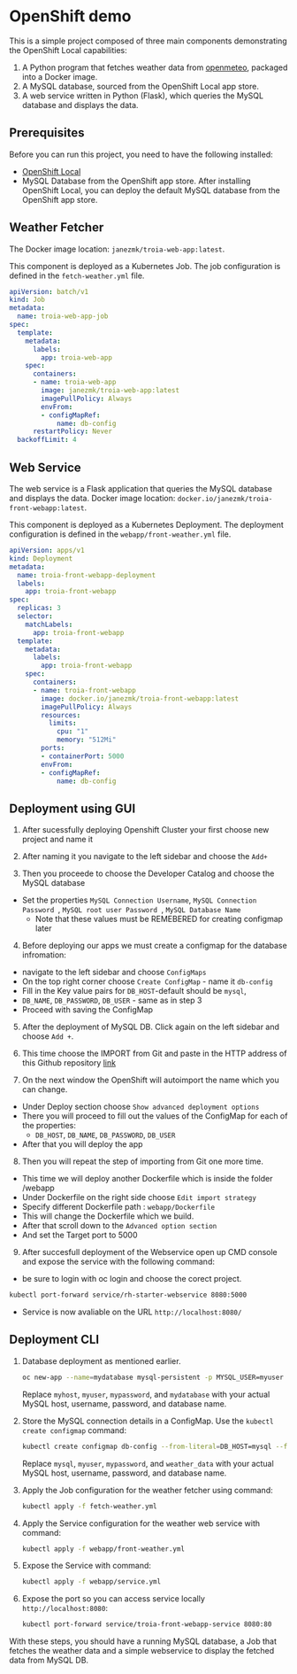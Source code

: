 # OpenShift demo

This is a simple project composed of three main components demonstrating the OpenShift Local capabilities:

1. A Python program that fetches weather data from [openmeteo](https://open-meteo.com/), packaged into a Docker image.
2. A MySQL database, sourced from the OpenShift Local app store.
3. A web service written in Python (Flask), which queries the MySQL database and displays the data.

## Prerequisites

Before you can run this project, you need to have the following installed:

- [OpenShift Local](https://www.redhat.com/sysadmin/install-openshift-local)
- MySQL Database from the OpenShift app store. After installing OpenShift Local, you can deploy the default MySQL database from the OpenShift app store.

## Weather Fetcher

The Docker image location: `janezmk/troia-web-app:latest`.

This component is deployed as a Kubernetes Job. The job configuration is defined in the `fetch-weather.yml` file.

```yaml
apiVersion: batch/v1
kind: Job
metadata:
  name: troia-web-app-job
spec:
  template:
    metadata:
      labels:
        app: troia-web-app
    spec:
      containers:
      - name: troia-web-app
        image: janezmk/troia-web-app:latest
        imagePullPolicy: Always
        envFrom:
        - configMapRef:
            name: db-config
      restartPolicy: Never
  backoffLimit: 4
```

## Web Service

The web service is a Flask application that queries the MySQL database and displays the data. Docker image location: `docker.io/janezmk/troia-front-webapp:latest`.

This component is deployed as a Kubernetes Deployment. The deployment configuration is defined in the `webapp/front-weather.yml` file.

```yaml 
apiVersion: apps/v1
kind: Deployment
metadata:
  name: troia-front-webapp-deployment
  labels:
    app: troia-front-webapp
spec:
  replicas: 3
  selector:
    matchLabels:
      app: troia-front-webapp
  template:
    metadata:
      labels:
        app: troia-front-webapp
    spec:
      containers:
      - name: troia-front-webapp
        image: docker.io/janezmk/troia-front-webapp:latest
        imagePullPolicy: Always
        resources:
          limits:
            cpu: "1"
            memory: "512Mi"
        ports:
        - containerPort: 5000
        envFrom:
        - configMapRef:
            name: db-config
```

## Deployment using GUI

1. After sucessfully deploying Openshift Cluster your first choose new project and name it

2. After naming it you navigate to the left sidebar and choose the `Add+`

3. Then you proceede to choose the Developer Catalog and choose the MySQL database
 - Set the properties `MySQL Connection Username`, `MySQL Connection Password `, `MySQL root user Password `, `MySQL Database Name `
   - Note that these values must be REMEBERED for creating configmap later

4. Before deploying our apps we must create a configmap for the database infromation:
  - navigate to the left sidebar and choose `ConfigMaps`
  - On the top right corner choose `Create ConfigMap` - name it `db-config`
  - Fill in the Key value pairs for `DB_HOST`-default should be `mysql`,
   - `DB_NAME`, `DB_PASSWORD`, `DB_USER` - same as in step 3
  - Proceed with saving the ConfigMap


5. After the deployment of MySQL DB. Click again on the left sidebar and choose `Add +`.

6. This time choose the IMPORT from Git and paste in the HTTP address of this Github repository [link](https://github.com/KricejJanezMartin/rh_starter.git)

7. On the next window the OpenShift will autoimport the name which you can change. 
  - Under Deploy section choose `Show advanced deployment options`
  - There you will proceed to fill out the values of the ConfigMap for each of the properties:
    - `DB_HOST`, `DB_NAME`, `DB_PASSWORD`, `DB_USER`
  - After that you will deploy the app

8. Then you will repeat the step of importing from Git one more time.
  - This time we will deploy another Dockerfile which is inside the folder /webapp
  - Under Dockerfile on the right side choose `Edit import strategy`
  - Specify different Dockerfile path : `webapp/Dockerfile`
  - This will change the Dockerfile which we build.
  - After that scroll down to the `Advanced option section`
  - And set the Target port to 5000

9. After succesfull deployment of the Webservice open up CMD console and expose the service with the following command:
  - be sure to login with oc login and choose the corect project.
  ```bash 
  kubectl port-forward service/rh-starter-webservice 8080:5000 
  ```
  - Service is now avaliable on the URL  `http://localhost:8080/`


## Deployment CLI


1. Database deployment as mentioned earlier.
    ```bash
    oc new-app --name=mydatabase mysql-persistent -p MYSQL_USER=myuser -p MYSQL_PASSWORD=mypassword -p MYSQL_DATABASE=weather_data
    ```
    Replace `myhost`, `myuser`, `mypassword`, and `mydatabase` with your actual MySQL host, username, password, and database name.

2. Store the MySQL connection details in a ConfigMap. Use the `kubectl create configmap` command:

    ```bash
    kubectl create configmap db-config --from-literal=DB_HOST=mysql --from-literal=DB_USER=myuser --from-literal=DB_PASSWORD=mypassword --from-literal=DB_NAME=weather_data
    ```

    Replace `mysql`, `myuser`, `mypassword`, and `weather_data` with your actual MySQL host, username, password, and database name.

3. Apply the Job configuration for the weather fetcher using command:

    ```bash
    kubectl apply -f fetch-weather.yml
    ```

4. Apply the Service configuration for the weather web service with command:

    ```bash
    kubectl apply -f webapp/front-weather.yml
    ```
5. Expose the Service with command:

    ```bash
    kubectl apply -f webapp/service.yml
    ```

6. Expose the port so you can access service locally `http://localhost:8080`: 

    ```bash
    kubectl port-forward service/troia-front-webapp-service 8080:80
    ```

With these steps, you should have a running MySQL database, a Job that fetches the weather data and a simple webservice to display the fetched data from MySQL DB.